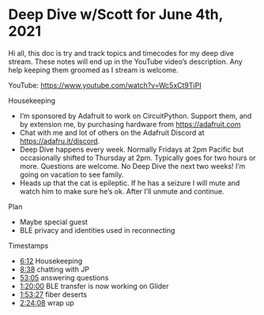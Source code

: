 # Deep Dive w/Scott for June 4th, 2021


Hi all, this doc is try and track topics and timecodes for my deep dive stream. These notes will end up in the YouTube video’s description. Any help keeping them groomed as I stream is welcome.


YouTube: https://www.youtube.com/watch?v=Wc5xCt9TjPI


Housekeeping
* I’m sponsored by Adafruit to work on CircuitPython. Support them, and by extension me, by purchasing hardware from https://adafruit.com
* Chat with me and lot of others on the Adafruit Discord at https://adafru.it/discord.
* Deep Dive happens every week. Normally Fridays at 2pm Pacific but occasionally shifted to Thursday at 2pm. Typically goes for two hours or more. Questions are welcome. No Deep Dive the next two weeks! I’m going on vacation to see family.
* Heads up that the cat is epileptic. If he has a seizure I will mute and watch him to make sure he’s ok. After I’ll unmute and continue.


Plan
* Maybe special guest
* BLE privacy and identities used in reconnecting


Timestamps
* [6:12](https://www.youtube.com/watch?v=VIDEO_2021_06_04?t=372) Housekeeping
* [8:38](https://www.youtube.com/watch?v=VIDEO_2021_06_04?t=518) chatting with JP
* [53:05](https://www.youtube.com/watch?v=VIDEO_2021_06_04?t=3185) answering questions
* [1:20:00](https://www.youtube.com/watch?v=VIDEO_2021_06_04?t=4800) BLE transfer is now working on Glider
* [1:53:27](https://www.youtube.com/watch?v=VIDEO_2021_06_04?t=6807) fiber deserts
* [2:24:08](https://www.youtube.com/watch?v=VIDEO_2021_06_04?t=8648) wrap up
